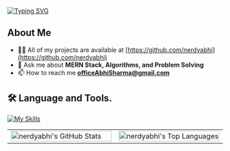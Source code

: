 <!-- Typing Animation -->
[![Typing SVG](https://readme-typing-svg.herokuapp.com?font=Fira+Code&pause=1000&color=00F726&width=435&lines=Hello+world%F0%9F%91%8B%2C+I'm+Abhi!;A+passionate+Software+Developer+%F0%9F%92%BB;I+create+user-friendly+applications+%F0%9F%8E%AF;Open+to+collaborations+and+projects+%F0%9F%92%A1)](https://git.io/typing-svg)

<!-- About Me -->
## About Me
- 👨‍💻 All of my projects are available at [https://github.com/nerdyabhi](https://github.com/nerdyabhi)
- 💬 Ask me about **MERN Stack, Algorithms, and Problem Solving**
- 📫 How to reach me **officeAbhiSharma@gmail.com**

<!-- Skills Section -->
## 🛠️ Language and Tools.

[![My Skills](https://skillicons.dev/icons?i=c,cpp,java,python,css,tailwind,js,mongo,react,express,postman,git,github,bash,linux)](https://skillicons.dev)
<table>
  <tr>
    <td valign="top" width="50%">
      <img
        src="https://github-readme-stats.vercel.app/api?username=nerdyabhi&theme=vue-dark&show_icons=true&hide_border=true&count_private=true"
        alt="nerdyabhi's GitHub Stats"
        style="width: 100%; height: auto;"
      />
    </td>
    <td valign="top" width="50%">
      <img
        src="https://github-readme-stats.vercel.app/api/top-langs/?username=nerdyabhi&theme=vue-dark&show_icons=true&hide_border=true&layout=compact"
        alt="nerdyabhi's Top Languages"
        style="width: 100%; height: auto;"
      />
    </td>
  </tr>
</table>
